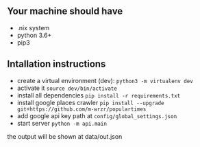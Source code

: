 ## Your machine should have
* .nix system
* python 3.6+
* pip3

## Intallation instructions
* create a virtual environment (dev): ``` python3 -m virtualenv dev ```
* activate it ``` source dev/bin/activate ```
* install all dependencies ``` pip install -r requirements.txt ```
* install google places crawler ``` pip install --upgrade git+https://github.com/m-wrzr/populartimes ```
* add google api key path at ```config/global_settings.json```
* start server ``` python -m api.main ```

the output will be shown at data/out.json